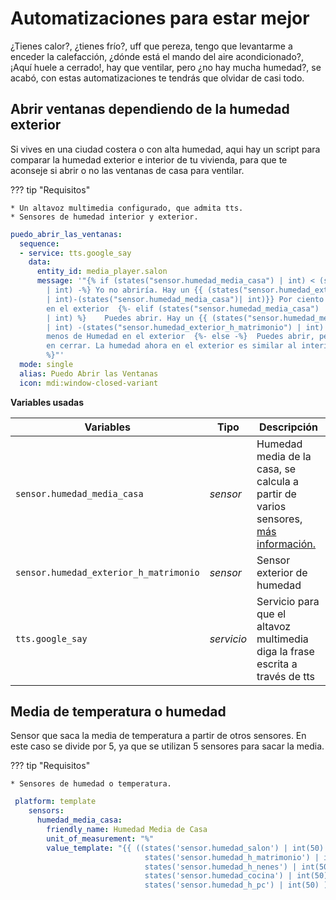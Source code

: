 # Automatizaciones para estar mejor

¿Tienes calor?, ¿tienes frío?, uff que pereza, tengo que levantarme a enceder la calefacción, ¿dónde está el mando del aire acondicionado?, ¡Aquí huele a cerrado!, hay que ventilar, pero ¿no hay mucha humedad?, se acabó, con estas automatizaciones te tendrás que olvidar de casi todo.

## Abrir ventanas dependiendo de la humedad exterior

Si vives en una ciudad costera o con alta humedad, aqui hay un script para comparar la humedad exterior e interior de tu vivienda, para que te aconseje si abrir o no las ventanas de casa para ventilar.

??? tip "Requisitos"

    * Un altavoz multimedia configurado, que admita tts.
    * Sensores de humedad interior y exterior.

```yaml
puedo_abrir_las_ventanas:
  sequence:
  - service: tts.google_say
    data:
      entity_id: media_player.salon
      message: '"{% if (states("sensor.humedad_media_casa") | int) < (states("sensor.humedad_exterior_h_matrimonio")
        | int) -%} Yo no abriría. Hay un {{ (states("sensor.humedad_exterior_h_matrimonio")
        | int)-(states("sensor.humedad_media_casa")| int)}} Por ciento mas de Humedad
        en el exterior  {%- elif (states("sensor.humedad_media_casa")  | int) > (states("sensor.humedad_exterior_matrimonio")
        | int) %}    Puedes abrir. Hay un {{ (states("sensor.humedad_media_casa")
        | int) -(states("sensor.humedad_exterior_h_matrimonio") | int) }} Por ciento
        menos de Humedad en el exterior  {%- else -%}  Puedes abrir, pero no tardes
        en cerrar. La humedad ahora en el exterior es similar al interior  {%- endif
        %}"'
  mode: single
  alias: Puedo Abrir las Ventanas
  icon: mdi:window-closed-variant
```
**Variables usadas**

| Variables                   | Tipo       | Descripción                         |
| ----------------------------| -----------|-------------------------------------|
| `sensor.humedad_media_casa` | *sensor* | Humedad media de la casa, se calcula a partir de varios sensores, [más información.](http://localhost:8000/automatizaciones/confort/#media-de-temperatura-o-humedad)  |
| `sensor.humedad_exterior_h_matrimonio` | *sensor* | Sensor exterior de humedad  |
| `tts.google_say` | *servicio* | Servicio para que el altavoz multimedia diga la frase escrita a través de tts  |

## Media de temperatura o humedad

Sensor que saca la media de temperatura a partir de otros sensores. En este caso se divide por 5, ya que se utilizan 5 sensores para sacar la media.

??? tip "Requisitos"

    * Sensores de humedad o temperatura.

```yaml
 platform: template
    sensors:
      humedad_media_casa:
        friendly_name: Humedad Media de Casa
        unit_of_measurement: "%"
        value_template: "{{ ((states('sensor.humedad_salon') | int(50) + 
                              states('sensor.humedad_h_matrimonio') | int(50) + 
                              states('sensor.humedad_h_nenes') | int(50) + 
                              states('sensor.humedad_cocina') | int(50) + 
                              states('sensor.humedad_h_pc') | int(50) ) /5) | round(0) }}"
```
